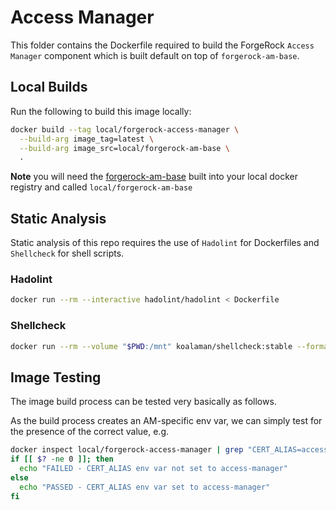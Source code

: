 # Access Manager

This folder contains the Dockerfile required to build the ForgeRock `Access Manager` component which is built 
default on top of `forgerock-am-base`.

## Local Builds

Run the following to build this image locally:

```sh
docker build --tag local/forgerock-access-manager \
  --build-arg image_tag=latest \
  --build-arg image_src=local/forgerock-am-base \
  .
```

**Note** you will need the [forgerock-am-base](../../base-images/am-base/readme.md) built into your local docker 
registry and called `local/forgerock-am-base`

## Static Analysis

Static analysis of this repo requires the use of `Hadolint` for Dockerfiles and `Shellcheck` for shell scripts.

### Hadolint

```sh
docker run --rm --interactive hadolint/hadolint < Dockerfile
```

### Shellcheck

```sh
docker run --rm --volume "$PWD:/mnt" koalaman/shellcheck:stable --format=gcc --exclude=SC1091 files/scripts/*.sh
```

## Image Testing

The image build process can be tested very basically as follows.

As the build process creates an AM-specific env var, we can simply test for the presence of the correct value, e.g.

```sh
docker inspect local/forgerock-access-manager | grep "CERT_ALIAS=access-manager"
if [[ $? -ne 0 ]]; then 
  echo "FAILED - CERT_ALIAS env var not set to access-manager" 
else
  echo "PASSED - CERT_ALIAS env var set to access-manager"
fi
```
